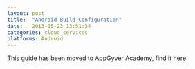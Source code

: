```yaml
---
layout: post
title:  "Android Build Configuration"
date:   2013-05-23 13:51:34
categories: cloud_services
platforms: Android
---
```


This guide has been moved to AppGyver Academy, find it [here](https://academy.appgyver.com/categories/8-distribution/contents/53-android-build-configuration).
